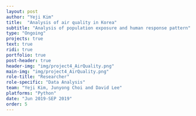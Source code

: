 ```yaml
---
layout: post
author: "Yeji Kim"
title:  "Analysis of air quality in Korea"
subtitle: "Analysis of population exposure and human response pattern"
type: "Ongoing"
projects: true
text: true
ridi: true
portfolio: true
post-header: true
header-img: "img/project4_AirQuality.png"
main-img: "img/project4_AirQuality.png"
role-title: "Researcher"
role-specific: "Data Analysis"
team: "Yeji Kim, Junyong Choi and David Lee"
platforms: "Python"
date: "Jun 2019-SEP 2019"
order: 5
---
```

